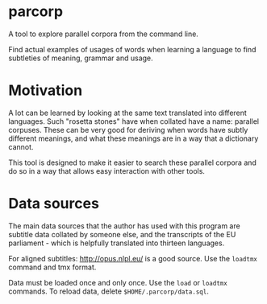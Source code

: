 # parcorp

A tool to explore parallel corpora from the command line.

Find actual examples of usages of words when learning a language to find subtleties of meaning, grammar and usage.

# Motivation

A lot can be learned by looking at the same text translated into different languages. Such "rosetta stones" have when collated have a name: parallel corpuses. These can be very good for deriving when words have subtly different meanings, and what these meanings are in a way that a dictionary cannot.

This tool is designed to make it easier to search these parallel corpora and do so in a way that allows easy interaction with other tools.

# Data sources

The main data sources that the author has used with this program are subtitle data collated by someone else, and the transcripts of the EU parliament - which is helpfully translated into thirteen languages.

For aligned subtitles: http://opus.nlpl.eu/ is a good source. Use the `loadtmx` command and tmx format.

Data must be loaded once and only once. Use the `load` or `loadtmx` commands. To reload data, delete `$HOME/.parcorp/data.sql`.
